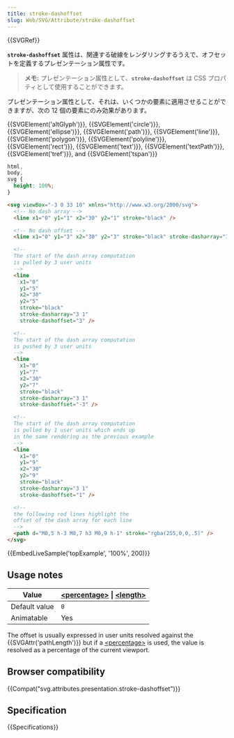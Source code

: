 ```yaml
---
title: stroke-dashoffset
slug: Web/SVG/Attribute/stroke-dashoffset
---
```


{{SVGRef}}

**`stroke-dashoffset`** 属性は、関連する破線をレンダリングするうえで、オフセットを定義するプレゼンテーション属性です。

> **メモ:** プレゼンテーション属性として、**`stroke-dashoffset`** は CSS プロパティとして使用することができます。

プレゼンテーション属性として、それは、いくつかの要素に適用させることができますが、次の 12 個の要素にのみ効果があります。

{{SVGElement('altGlyph')}}, {{SVGElement('circle')}}, {{SVGElement('ellipse')}}, {{SVGElement('path')}}, {{SVGElement('line')}}, {{SVGElement('polygon')}}, {{SVGElement('polyline')}}, {{SVGElement('rect')}}, {{SVGElement('text')}}, {{SVGElement('textPath')}}, {{SVGElement('tref')}}, and {{SVGElement('tspan')}}

```css hidden
html,
body,
svg {
  height: 100%;
}
```

```html
<svg viewBox="-3 0 33 10" xmlns="http://www.w3.org/2000/svg">
  <!-- No dash array -->
  <line x1="0" y1="1" x2="30" y2="1" stroke="black" />

  <!-- No dash offset -->
  <line x1="0" y1="3" x2="30" y2="3" stroke="black" stroke-dasharray="3 1" />

  <!--
  The start of the dash array computation
  is pulled by 3 user units
  -->
  <line
    x1="0"
    y1="5"
    x2="30"
    y2="5"
    stroke="black"
    stroke-dasharray="3 1"
    stroke-dashoffset="3" />

  <!--
  The start of the dash array computation
  is pushed by 3 user units
  -->
  <line
    x1="0"
    y1="7"
    x2="30"
    y2="7"
    stroke="black"
    stroke-dasharray="3 1"
    stroke-dashoffset="-3" />

  <!--
  The start of the dash array computation
  is pulled by 1 user units which ends up
  in the same rendering as the previous example
  -->
  <line
    x1="0"
    y1="9"
    x2="30"
    y2="9"
    stroke="black"
    stroke-dasharray="3 1"
    stroke-dashoffset="1" />

  <!--
  the following red lines highlight the
  offset of the dash array for each line
  -->
  <path d="M0,5 h-3 M0,7 h3 M0,9 h-1" stroke="rgba(255,0,0,.5)" />
</svg>
```

{{EmbedLiveSample('topExample', '100%', 200)}}

## Usage notes

| Value         | **[\<percentage>](/ja/SVG/Content_type#Percentage)** \| **[\<length>](/ja/SVG/Content_type#Length)** |
| ------------- | ---------------------------------------------------------------------------------------------------- |
| Default value | `0`                                                                                                  |
| Animatable    | Yes                                                                                                  |

The offset is usually expressed in user units resolved against the {{SVGAttr('pathLength')}} but if a [\<percentage>](/ja/SVG/Content_type#Percentage) is used, the value is resolved as a percentage of the current viewport.

## Browser compatibility

{{Compat("svg.attributes.presentation.stroke-dashoffset")}}

## Specification

{{Specifications}}

